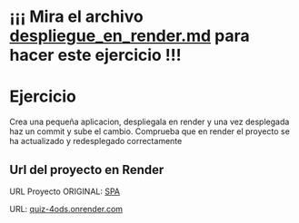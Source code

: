 # ¡¡¡ Mira el archivo [despliegue_en_render.md](../despliegue_en_render.md) para hacer este ejercicio !!!

# Ejercicio

Crea una pequeña aplicacion, despliegala en render y una vez desplegada haz un commit y sube el cambio. Comprueba que en render el proyecto se ha actualizado y redesplegado correctamente

## Url del proyecto en Render

URL Proyecto ORIGINAL: [SPA](../../M.1_Javascript_Avanzado/SPA/)

URL: [quiz-4ods.onrender.com](https://quiz-4ods.onrender.com/)
